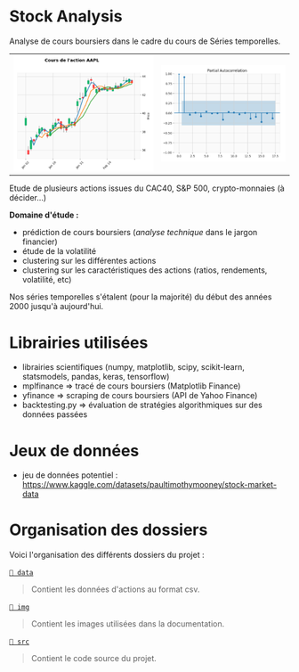 # Stock Analysis
Analyse de cours boursiers dans le cadre du cours de Séries temporelles.

|                               |                        |
|:-----------------------------:|:----------------------:|
| ![](img/aapl-candlestick.png) | ![](img/aapl-pacf.png) |

Etude de plusieurs actions issues du CAC40, S&P 500, crypto-monnaies (à décider...)

**Domaine d'étude :**
- prédiction de cours boursiers (_analyse technique_ dans le jargon financier)
- étude de la volatilité
- clustering sur les différentes actions
- clustering sur les caractéristiques des actions (ratios, rendements, volatilité, etc)

Nos séries temporelles s'étalent (pour la majorité) du début des années 2000 jusqu'à aujourd'hui.

# Librairies utilisées
- librairies scientifiques (numpy, matplotlib, scipy, scikit-learn, statsmodels, pandas, keras, tensorflow)
- mplfinance => tracé de cours boursiers (Matplotlib Finance)
- yfinance => scraping de cours boursiers (API de Yahoo Finance)
- backtesting.py => évaluation de stratégies algorithmiques sur des données passées

# Jeux de données
- jeu de données potentiel : https://www.kaggle.com/datasets/paultimothymooney/stock-market-data

# Organisation des dossiers

Voici l'organisation des différents dossiers du projet :

[`📂 data`](data)
> Contient les données d'actions au format csv.

[`📂 img`](img)
> Contient les images utilisées dans la documentation.

[`📂 src`](src)
> Contient le code source du projet.
